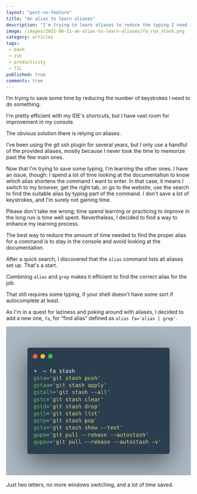```yaml
---
layout: "post-no-feature"
title: "An alias to learn aliases"
description: "I'm trying to learn aliases to reduce the typing I need in the console but I can't remember them. I've created an alias to help me !"
image: /images/2021-06-11-an-alias-to-learn-aliases/fa_run_stash.png
category: articles
tags:
 - bash
 - zsh
 - productivity
 - TIL
published: true
comments: true
---
```

I’m trying to save some time by reducing the number of keystrokes I need to do something. 

I'm pretty efficient with my IDE's shortcuts, but I have vast room for improvement in my console.

The obvious solution there is relying on aliases. 

I’ve been using the git ssh plugin for several years, but I only use a handful of the provided aliases, mostly because I never took the time to memorize past the few main ones. 

Now that I'm trying to save some typing, I'm learning the other ones. I have an issue, though: I spend a lot of time looking at the documentation to know which alias shortens the command I want to enter. In that case, it means I switch to my browser, get the right tab, or go to the website, use the search to find the suitable alias by typing part of the command. I don't save a lot of keystrokes, and I'm surely not gaining time.

Please don't take me wrong; time spend learning or practicing to improve in the long run is time well spent. Nevertheless, I decided to find a way to enhance my learning process. 

The best way to reduce the amount of time needed to find the proper alias for a command is to stay in the console and avoid looking at the documentation. 

After a quick search, I discovered that the `alias` command lists all aliases set up. That's a start.

Combining `alias` and `grep` makes it efficient to find the correct alias for the job.

That still requires some typing, if your shell doesn't have some sort if autocomplete at least.

As I'm in a quest for laziness and poking around with aliases, I decided to add a new one, `fa`, for “find alias” defined as `alias fa='alias | grep'`.

![An example: searching for all aliases about stash](/images/2021-06-11-an-alias-to-learn-aliases/fa_run_stash.png)

Just two letters, no more windows switching, and a lot of time saved.
